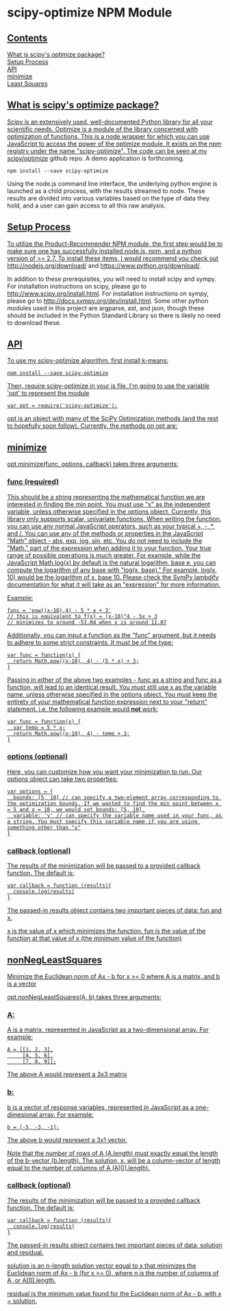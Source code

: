 # scipy-optimize NPM Module

## <a name='contents' href='#'/> Contents

[What is scipy's optimize package?](#about)  
[Setup Process](#setup)  
[API](#use)  
[minimize](#min)  
[Least Squares](#nnls)  

## <a name='about' href='#about'/>  What is scipy's optimize package?

Scipy is an extensively used, well-documented Python library for all your scientific needs. Optimize is a module of the library concerned with optimization of functions. This is a node wrapper for which you can use JavaScript to access the power of the optimize module. It exists on the npm registry under the name "scipy-optimize". The code can be seen at my <a href='https://github.com/acjones617/scipy/optimize'>scipy/optimize</a> github repo. A demo application is forthcoming.
    
    npm install --save scipy-optimize

Using the node.js command line interface, the underlying python engine is launched as a child process, with the results streamed to node. These results are divided into various variables based on the type of data they hold, and a user can gain access to all this raw analysis.

## <a name='setup' href='#setup'/> Setup Process

To utilize the Product-Recommender NPM module, the first step would be to make sure one has successfully installed node.js, npm, and a python version of >= 2.7.  To install these items, I would recommend you check out http://nodejs.org/download/ and https://www.python.org/download/.

In addition to these prerequisites, you will need to install scipy and sympy. For installation instructions on scipy, please go to http://www.scipy.org/install.html. For installation instructions on sympy, please go to http://docs.sympy.org/dev/install.html. Some other python modules used in this project are argparse, ast, and json, though these should be included in the Python Standard Library so there is likely no need to download these.

## <a name='use' href='#use'/> API

To use my scipy-optimize algorithm, first install k-means:

    npm install --save scipy-optimize

Then, require scipy-optimize in your js file. I'm going to use the variable 'opt' to represent the module

    var opt = require('scipy-optimize');

opt is an object with many of the SciPy Optimization methods (and the rest to hopefully soon follow). Currently, the methods on opt are:

## <a name='min' href='#min'/> minimize

opt.minimize(func, options, callback) takes three arguments: 

### func (required)

This should be a string representing the mathematical function we are interested in finding the min point. You must use "x" as the independent variable, unless otherwise specified in the options object. Currently, this library only supports scalar, univariate functions. When writing the function, you can use any normal JavaScript operators, such as your typical +, -, *, and /. You can use any of the methods or properties in the JavaScript "Math" object - abs, exp, log, sin, etc. You do not need to include the "Math." part of the expression when adding it to your function. Your true range of possible operations is much greater. For example, while the JavaScript Math.log(x) by default is the natural logarithm, base e, you can compute the logarithm of any base with "log(x, base)." For example, log(x, 10) would be the logarithm of x, base 10. Please check the SymPy lambdify documentation for what it will take as an "expression" for more information.

Example:

    func = 'pow((x-10),4) - 5 * x + 3'
    // this is equivalent to f(x) = (x-10)^4 - 5x + 3
    // minimizes to around -51.04 when x is around 11.07

Additionally, you can input a function as the "func" argument, but it needs to adhere to some strict constraints. It must be of the type:

    var func = function(x) {
      return Math.pow((x-10), 4) - (5 * x) + 3;
    }

Passing in either of the above two examples - func as a string and func as a function, will lead to an identical result. You must still use x as the variable name, unless otherwise specified in the options object. You must keep the entirety of your mathematical function expression next to your "return" statement. i.e. the following example would <b>not</b> work:

    var func = function(x) {
      var temp = 5 * x;
      return Math.pow((x-10), 4) - temp + 3;
    }


### options (optional)

Here, you can customize how you want your minimization to run. Our options object can take two properties:

    var options = {
      bounds: [5, 10] // can specify a two-element array corresponding to the optimization bounds. If we wanted to find the min point between x = 5 and x = 10, we would set bounds: [5, 10].
      variable: 'y' // can specify the variable name used in your func, as a string. You must specify this variable name if you are using something other than "x"
    }

### callback (optional)

The results of the minimization will be passed to a provided callback function. The default is:

    var callback = function (results){
      console.log(results)
    }

The passed-in results object contains two important pieces of data: fun and x.

x is the value of x which minimizes the function. fun is the value of the function at that value of x (the minimum value of the function)

## <a name='nnls' href='#nnls'/> nonNegLeastSquares

Minimize the Euclidean norm of Ax - b for x >= 0 where A is a matrix, and b is a vector

opt.nonNegLeastSquares(A, b) takes three arguments:

### A:

A is a matrix, represented in JavaScript as a two-dimensional array. For example:

    A = [[1, 2, 3],
         [4, 5, 6],
         [7, 8, 9]];

The above A would represent a 3x3 matrix

### b:

b is a vector of response variables, represented in JavaScript as a one-dimesional array. For example:

    b = [-5, -3, -1];

The above b would represent a 3x1 vector.

Note that the number of rows of A (A.length) must exactly equal the length of the b-vector (b.length). The solution, x, will be a column-vector of length equal to the number of columns of A (A[0].length).

### callback (optional)

The results of the minimization will be passed to a provided callback function. The default is:

    var callback = function (results){
      console.log(results)
    }

The passed-in results object contains two important pieces of data: solution and residual.

solution is an n-length solution vector equal to x that minimizes the Euclidean norm of Ax - b (for x >= 0), where n is the number of columns of A, or A[0].length.

residual is the minimum value found for the Euclidean norm of Ax - b, with x = solution.
